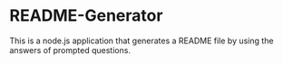 # README-Generator
This is a node.js application that generates a README file by using the answers of prompted questions.
